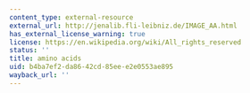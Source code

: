 ```yaml
---
content_type: external-resource
external_url: http://jenalib.fli-leibniz.de/IMAGE_AA.html
has_external_license_warning: true
license: https://en.wikipedia.org/wiki/All_rights_reserved
status: ''
title: amino acids
uid: b4ba7ef2-da86-42cd-85ee-e2e0553ae895
wayback_url: ''
---
```

